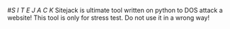 #_S I T E J A C K_
Sitejack is ultimate tool written on python to DOS attack a website! This tool is only for stress test. Do not use it in a wrong way!

